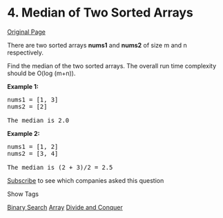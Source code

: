 # 4. Median of Two Sorted Arrays

[Original Page](https://leetcode.com/problems/median-of-two-sorted-arrays/)

There are two sorted arrays **nums1** and **nums2** of size m and n respectively.

Find the median of the two sorted arrays. The overall run time complexity should be O(log (m+n)).

**Example 1:**  

<pre>nums1 = [1, 3]
nums2 = [2]

The median is 2.0
</pre>

**Example 2:**  

<pre>nums1 = [1, 2]
nums2 = [3, 4]

The median is (2 + 3)/2 = 2.5
</pre>

<div>

[Subscribe](/subscribe/) to see which companies asked this question

</div>

<div>

<div id="tags" class="btn btn-xs btn-warning">Show Tags</div>

<span class="hidebutton">[Binary Search](/tag/binary-search/) [Array](/tag/array/) [Divide and Conquer](/tag/divide-and-conquer/)</span></div>